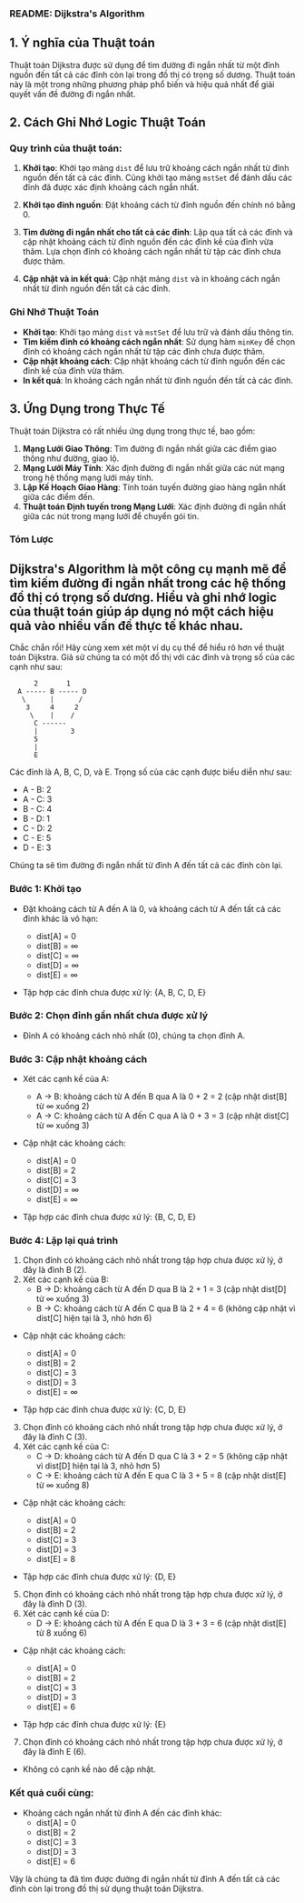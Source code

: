 ### README: Dijkstra's Algorithm

## 1. Ý nghĩa của Thuật toán

Thuật toán Dijkstra được sử dụng để tìm đường đi ngắn nhất từ một đỉnh nguồn đến tất cả các đỉnh còn lại trong đồ thị có trọng số dương. Thuật toán này là một trong những phương pháp phổ biến và hiệu quả nhất để giải quyết vấn đề đường đi ngắn nhất.

## 2. Cách Ghi Nhớ Logic Thuật Toán

### Quy trình của thuật toán:

1. **Khởi tạo**: Khởi tạo mảng `dist` để lưu trữ khoảng cách ngắn nhất từ đỉnh nguồn đến tất cả các đỉnh. Cũng khởi tạo mảng `mstSet` để đánh dấu các đỉnh đã được xác định khoảng cách ngắn nhất.

2. **Khởi tạo đỉnh nguồn**: Đặt khoảng cách từ đỉnh nguồn đến chính nó bằng 0.

3. **Tìm đường đi ngắn nhất cho tất cả các đỉnh**: Lặp qua tất cả các đỉnh và cập nhật khoảng cách từ đỉnh nguồn đến các đỉnh kề của đỉnh vừa thăm. Lựa chọn đỉnh có khoảng cách ngắn nhất từ tập các đỉnh chưa được thăm.

4. **Cập nhật và in kết quả**: Cập nhật mảng `dist` và in khoảng cách ngắn nhất từ đỉnh nguồn đến tất cả các đỉnh.

### Ghi Nhớ Thuật Toán
- **Khởi tạo**: Khởi tạo mảng `dist` và `mstSet` để lưu trữ và đánh dấu thông tin.
- **Tìm kiếm đỉnh có khoảng cách ngắn nhất**: Sử dụng hàm `minKey` để chọn đỉnh có khoảng cách ngắn nhất từ tập các đỉnh chưa được thăm.
- **Cập nhật khoảng cách**: Cập nhật khoảng cách từ đỉnh nguồn đến các đỉnh kề của đỉnh vừa thăm.
- **In kết quả**: In khoảng cách ngắn nhất từ đỉnh nguồn đến tất cả các đỉnh.

## 3. Ứng Dụng trong Thực Tế

Thuật toán Dijkstra có rất nhiều ứng dụng trong thực tế, bao gồm:

1. **Mạng Lưới Giao Thông**: Tìm đường đi ngắn nhất giữa các điểm giao thông như đường, giao lộ.
2. **Mạng Lưới Máy Tính**: Xác định đường đi ngắn nhất giữa các nút mạng trong hệ thống mạng lưới máy tính.
3. **Lập Kế Hoạch Giao Hàng**: Tính toán tuyến đường giao hàng ngắn nhất giữa các điểm đến.
4. **Thuật toán Định tuyến trong Mạng Lưới**: Xác định đường đi ngắn nhất giữa các nút trong mạng lưới để chuyển gói tin.

### Tóm Lược

Dijkstra's Algorithm là một công cụ mạnh mẽ để tìm kiếm đường đi ngắn nhất trong các hệ thống đồ thị có trọng số dương. Hiểu và ghi nhớ logic của thuật toán giúp áp dụng nó một cách hiệu quả vào nhiều vấn đề thực tế khác nhau.
------------------
Chắc chắn rồi! Hãy cùng xem xét một ví dụ cụ thể để hiểu rõ hơn về thuật toán Dijkstra. Giả sử chúng ta có một đồ thị với các đỉnh và trọng số của các cạnh như sau:

```
      2       1
  A ----- B ----- D
   \      |      /
    3     4     2
     \    |    /
      C ------
      |        3
      5
      |
      E
```

Các đỉnh là A, B, C, D, và E. Trọng số của các cạnh được biểu diễn như sau:
- A - B: 2
- A - C: 3
- B - C: 4
- B - D: 1
- C - D: 2
- C - E: 5
- D - E: 3

Chúng ta sẽ tìm đường đi ngắn nhất từ đỉnh A đến tất cả các đỉnh còn lại.

### Bước 1: Khởi tạo

- Đặt khoảng cách từ A đến A là 0, và khoảng cách từ A đến tất cả các đỉnh khác là vô hạn:
    - dist[A] = 0
    - dist[B] = ∞
    - dist[C] = ∞
    - dist[D] = ∞
    - dist[E] = ∞

- Tập hợp các đỉnh chưa được xử lý: {A, B, C, D, E}

### Bước 2: Chọn đỉnh gần nhất chưa được xử lý

- Đỉnh A có khoảng cách nhỏ nhất (0), chúng ta chọn đỉnh A.

### Bước 3: Cập nhật khoảng cách

- Xét các cạnh kề của A:
    - A -> B: khoảng cách từ A đến B qua A là 0 + 2 = 2 (cập nhật dist[B] từ ∞ xuống 2)
    - A -> C: khoảng cách từ A đến C qua A là 0 + 3 = 3 (cập nhật dist[C] từ ∞ xuống 3)

- Cập nhật các khoảng cách:
    - dist[A] = 0
    - dist[B] = 2
    - dist[C] = 3
    - dist[D] = ∞
    - dist[E] = ∞

- Tập hợp các đỉnh chưa được xử lý: {B, C, D, E}

### Bước 4: Lặp lại quá trình

1. Chọn đỉnh có khoảng cách nhỏ nhất trong tập hợp chưa được xử lý, ở đây là đỉnh B (2).
2. Xét các cạnh kề của B:
    - B -> D: khoảng cách từ A đến D qua B là 2 + 1 = 3 (cập nhật dist[D] từ ∞ xuống 3)
    - B -> C: khoảng cách từ A đến C qua B là 2 + 4 = 6 (không cập nhật vì dist[C] hiện tại là 3, nhỏ hơn 6)

- Cập nhật các khoảng cách:
    - dist[A] = 0
    - dist[B] = 2
    - dist[C] = 3
    - dist[D] = 3
    - dist[E] = ∞

- Tập hợp các đỉnh chưa được xử lý: {C, D, E}

3. Chọn đỉnh có khoảng cách nhỏ nhất trong tập hợp chưa được xử lý, ở đây là đỉnh C (3).
4. Xét các cạnh kề của C:
    - C -> D: khoảng cách từ A đến D qua C là 3 + 2 = 5 (không cập nhật vì dist[D] hiện tại là 3, nhỏ hơn 5)
    - C -> E: khoảng cách từ A đến E qua C là 3 + 5 = 8 (cập nhật dist[E] từ ∞ xuống 8)

- Cập nhật các khoảng cách:
    - dist[A] = 0
    - dist[B] = 2
    - dist[C] = 3
    - dist[D] = 3
    - dist[E] = 8

- Tập hợp các đỉnh chưa được xử lý: {D, E}

5. Chọn đỉnh có khoảng cách nhỏ nhất trong tập hợp chưa được xử lý, ở đây là đỉnh D (3).
6. Xét các cạnh kề của D:
    - D -> E: khoảng cách từ A đến E qua D là 3 + 3 = 6 (cập nhật dist[E] từ 8 xuống 6)

- Cập nhật các khoảng cách:
    - dist[A] = 0
    - dist[B] = 2
    - dist[C] = 3
    - dist[D] = 3
    - dist[E] = 6

- Tập hợp các đỉnh chưa được xử lý: {E}

7. Chọn đỉnh có khoảng cách nhỏ nhất trong tập hợp chưa được xử lý, ở đây là đỉnh E (6).

- Không có cạnh kề nào để cập nhật.

### Kết quả cuối cùng:
- Khoảng cách ngắn nhất từ đỉnh A đến các đỉnh khác:
    - dist[A] = 0
    - dist[B] = 2
    - dist[C] = 3
    - dist[D] = 3
    - dist[E] = 6

Vậy là chúng ta đã tìm được đường đi ngắn nhất từ đỉnh A đến tất cả các đỉnh còn lại trong đồ thị sử dụng thuật toán Dijkstra.
